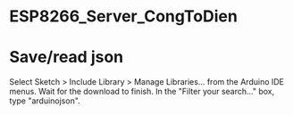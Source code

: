 # ESP8266_Server_CongToDien

# Save/read json

Select Sketch > Include Library > Manage Libraries... from the Arduino IDE menus.
Wait for the download to finish.
In the "Filter your search..." box, type "arduinojson".